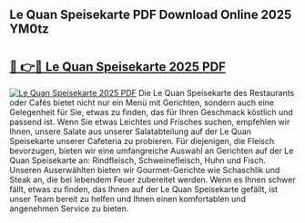 ## Le Quan Speisekarte PDF Download Online 2025 YM0tz

# <h2><a href="http://gccyc5.nevu.top/?p=Le+Quan+Speisekarte">🔗 👉🔴 Le Quan Speisekarte 2025 PDF</a></h2>

[![Le Quan Speisekarte 2025 PDF](https://i.imgur.com/dBaPXMq.png)](http://gccyc5.nevu.top/?p=Le+Quan+Speisekarte)
Die Le Quan Speisekarte des Restaurants oder Cafés bietet nicht nur ein Menü mit Gerichten, sondern auch eine Gelegenheit für Sie, etwas zu finden, das für Ihren Geschmack köstlich und passend ist. Wenn Sie etwas Leichtes und Frisches suchen, empfehlen wir Ihnen, unsere Salate aus unserer Salatabteilung auf der Le Quan Speisekarte unserer Cafeteria zu probieren. Für diejenigen, die Fleisch bevorzugen, bieten wir eine umfangreiche Auswahl an Gerichten auf der Le Quan Speisekarte an: Rindfleisch, Schweinefleisch, Huhn und Fisch. Unseren Auserwählten bieten wir Gourmet-Gerichte wie Schaschlik und Steak an, die bei lebendem Feuer zubereitet werden. Wenn es Ihnen schwer fällt, etwas zu finden, das Ihnen auf der Le Quan Speisekarte gefällt, ist unser Team bereit zu helfen und Ihnen einen komfortablen und angenehmen Service zu bieten.
